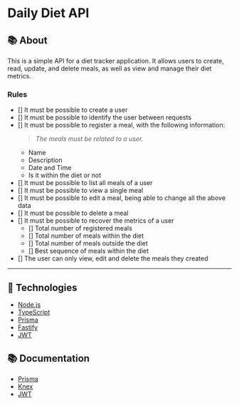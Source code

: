 # Daily Diet API

## 📚 About

This is a simple API for a diet tracker application. It allows users to create, read, update, and delete meals, as well as view and manage their diet metrics.

### Rules

- [] It must be possible to create a user
- [] It must be possible to identify the user between requests
- [] It must be possible to register a meal, with the following information:
  > *The meals must be related to a user.*
  - Name
  - Description
  - Date and Time
  - Is it within the diet or not
- [] It must be possible to list all meals of a user
- [] It must be possible to view a single meal
- [] It must be possible to edit a meal, being able to change all the above data
- [] It must be possible to delete a meal
- [] It must be possible to recover the metrics of a user
  - [] Total number of registered meals
  - [] Total number of meals within the diet
  - [] Total number of meals outside the diet
  - [] Best sequence of meals within the diet
- [] The user can only view, edit and delete the meals they created

---

## 🚀 Technologies

- [Node.js](https://nodejs.org/en/)
- [TypeScript](https://www.typescriptlang.org/)
- [Prisma](https://www.prisma.io/)
- [Fastify](https://www.fastify.io/)
- [JWT](https://jwt.io/)

## 📚 Documentation

- [Prisma](https://www.prisma.io/docs)
- [Knex](https://knexjs.org/)
- [JWT](https://jwt.io/docs)
